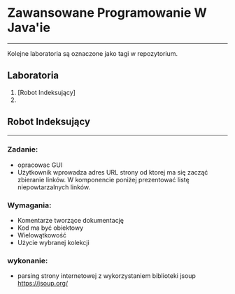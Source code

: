 # Zawansowane Programowanie W Java'ie
***
Kolejne laboratoria są oznaczone jako tagi w repozytorium.


## Laboratoria

 1. [Robot Indeksujący]
 2. 

## Robot Indeksujący
***
### Zadanie:
- opracowac GUI
- Użytkownik wprowadza adres URL strony od ktorej ma się zacząć zbieranie linków.
W komponencie poniżej prezentować listę niepowtarzalnych linków.

### Wymagania:
- Komentarze tworzące dokumentację 
- Kod ma być obiektowy
- Wielowątkowość
- Użycie wybranej kolekcji

### wykonanie:
- parsing strony internetowej z wykorzystaniem biblioteki jsoup https://jsoup.org/
